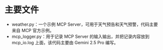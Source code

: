# 主要文件

- weather.py：一个示例 MCP Server，可用于天气预告和天气预警，代码主要来自 MCP 官方示例。
- mcp_logger.py：用于记录 MCP Server 的输入输出，并把记录内容放到 mcp_io.log 上面，该代码主要由 Gemini 2.5 Pro 编写。

